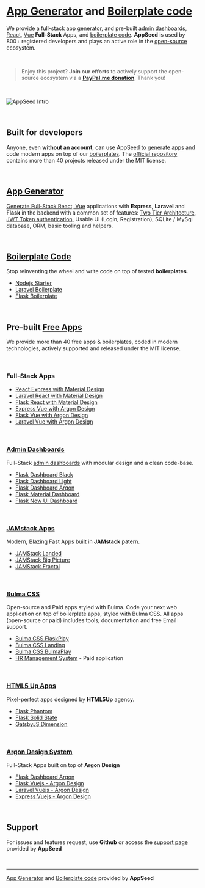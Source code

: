 # [App Generator](https://appseed.us/app-generator) and [Boilerplate code](https://appseed.us/boilerplate-code)  

We provide a full-stack [app generator](https://appseed.us/app-generator), and pre-built [admin dashboards](https://appseed.us/admin-dashboards), [React](https://appseed.us/apps/react), [Vue](https://appseed.us/apps/vuejs) **Full-Stack** Apps, and [boilerplate code](https://appseed.us/boilerplate-code). 
**AppSeed** is used by 800+ registered developers and plays an active role in the [open-source](https://github.com/app-generator?tab=repositories) ecosystem.

<br />

> Enjoy this project? **Join our efforts** to actively support the open-source ecosystem via a **[PayPal.me donation](https://paypal.me/appseed)**. Thank you!

<br />

![AppSeed Intro](https://github.com/app-generator/appseed/blob/master/screenshots/appseed-intro.gif)

<br />

## Built for developers

Anyone, even **without an account**, can use AppSeed to [generate apps](https://appseed.us/app-generator) and code modern apps on top of our [boilerplates](https://appseed.us/boilerplate-code). The [official repository](https://github.com/app-generator?tab=repositories) contains more than 40 projects released under the MIT license.

<br />

## [App Generator](https://appseed.us/app-generator)

[Generate Full-Stack React, Vue](https://appseed.us/app-generator) applications with **Express**, **Laravel** and **Flask** in the backend with a common set of features: [Two Tier Architecture](https://docs.appseed.us/what-is/two-tier-architecture/), [JWT Token authentication](https://jwt.io/introduction/), Usable UI (Login, Registration), SQLite / MySql database, ORM, basic tooling and helpers. 

<br />

## [Boilerplate Code](https://appseed.us/boilerplate-code)

Stop reinventing the wheel and write code on top of tested **boilerplates**. 

 - [Nodejs Starter](https://github.com/app-generator/nodejs-starter)
 - [Laravel Boilerplate](https://github.com/app-generator/laravel-boilerplate)
 - [Flask Boilerplate](https://github.com/app-generator/flask-boilerplate)

<br />

## Pre-built [Free Apps](https://appseed.us/apps/free)

We provide more than 40 free apps & boilerplates, coded in modern technologies, actively supported and released under the MIT license.  

<br />

### Full-Stack Apps

 - [React Express with Material Design](https://github.com/app-generator/fullstack-react-express-material-design)
 - [Laravel React with Material Design](https://github.com/app-generator/fullstack-laravel-react-material-design)
 - [Flask React with Material Design](https://github.com/app-generator/fullstack-flask-react-material-design)
 - [Express Vue with Argon Design](https://github.com/app-generator/fullstack-express-vuejs-argon-design)
 - [Flask Vue with Argon Design](https://github.com/app-generator/fullstack-flask-vuejs-argon-design)
 - [Laravel Vue with Argon Design](https://github.com/app-generator/fullstack-laravel-vuejs-argon-design)

<br />

### [Admin Dashboards](https://appseed.us/admin-dashboards)

Full-Stack [admin dashboards](https://appseed.us/admin-dashboards) with  modular design and a clean code-base.

 - [Flask Dashboard Black](https://appseed.us/admin-dashboards/flask-dashboard-black)
 - [Flask Dashboard Light](https://appseed.us/admin-dashboards/flask-dashboard-light-bootstrap)
 - [Flask Dashboard Argon](https://appseed.us/admin-dashboards/flask-dashboard-argon)
 - [Flask Material Dashboard](https://github.com/app-generator/flask-material-dashboard)
 - [Flask Now UI Dashboard](https://github.com/app-generator/flask-now-ui-dashboard)

<br />

### [JAMstack Apps](https://appseed.us/apps/jamstack)

Modern, Blazing Fast Apps built in **JAMstack** patern.

 - [JAMStack Landed](https://appseed.us/apps/jamstack/html5up-landed)
 - [JAMStack Big Picture](https://appseed.us/apps/jamstack/html5up-big-picture)
 - [JAMStack Fractal](https://appseed.us/apps/jamstack/html5up-fractal)

<br />

### [Bulma CSS](https://appseed.us/apps/bulma-css)

Open-source and Paid apps styled with Bulma. Code your next web application on top of boilerplate apps, styled with Bulma CSS. All apps (open-source or paid) includes tools, documentation and free Email support.

 - [Bulma CSS FlaskPlay](https://appseed.us/apps/flask-apps/bulmaplay-flask-and-bulma-css)
 - [Bulma CSS Landing](https://appseed.us/apps/bulma-css/bulmalanding)
 - [Bulma CSS BulmaPlay](https://appseed.us/apps/bulma-css/bulmaplay)
 - [HR Management System](https://appseed.us/apps/bulma-css/hr-system-built-with-bulma-css) - Paid application

<br />

 ### [HTML5 Up Apps](https://appseed.us/apps/html5up)
 
 Pixel-perfect apps designed by **HTML5Up** agency.
 
  - [Flask Phantom](https://appseed.us/apps/flask-apps/html5up-phantom-coded-in-flask)
  - [Flask Solid State](https://appseed.us/apps/flask-apps/flask-solid-state)
  - [GatsbyJS Dimension](https://appseed.us/apps/gatsbyjs/html5up-dimension)

<br />

### [Argon Design System](https://appseed.us/apps/argon-design-system)

Full-Stack Apps built on top of **Argon Design**

 - [Flask Dashboard Argon](https://appseed.us/admin-dashboards/flask-dashboard-argon)
 - [Flask Vuejs - Argon Design](https://appseed.us/apps/flask-apps/argon-design-system-creative-tim)
 - [Laravel Vuejs - Argon Design](https://appseed.us/apps/vuejs/laravel/argon-design-system-creative-tim)
 - [Express Vuejs - Argon Design](https://appseed.us/apps/vuejs/express/argon-design-system-creative-tim)
 
<br />

## Support

For issues and features request, use **Github** or access the [support page](https://appseed.us/support) provided by **AppSeed** 

<br />

---
[App Generator](https://appseed.us/app-generator) and [Boilerplate code](https://appseed.us/boilerplate-code) provided by **AppSeed**

